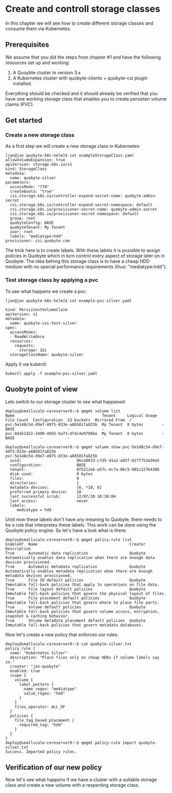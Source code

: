 # Create and controll storage classes

In this chapter we will see how to create different storage classes and consume them via Kubernetes.

## Prerequisites

We assume that you did the steps from chapter #1 and have the following resources set up and working:

1. A Quoybte cluster in version 3.x 
2. A Kubernetes cluster with quobyte-clients + quobyte-csi plugin installed.

Everything should be checked and it should already be verified that you have one working storage class
that enables you to create persisten volume claims (PVC).

## Get started


### Create a new storage class
As a first step we will create a new storage class in Kubernetes:

```
[jan@jan quobyte-k8s-helm]$ cat exampleStorageClass.yaml 
allowVolumeExpansion: true
apiVersion: storage.k8s.io/v1
kind: StorageClass
metadata:
  name: quobyte-silver
parameters:
  accessMode: "770"
  createQuota: "true"
  csi.storage.k8s.io/controller-expand-secret-name: quobyte-admin-secret
  csi.storage.k8s.io/controller-expand-secret-namespace: default
  csi.storage.k8s.io/provisioner-secret-name: quobyte-admin-secret
  csi.storage.k8s.io/provisioner-secret-namespace: default
  group: root
  quobyteConfig: BASE
  quobyteTenant: My Tenant
  user: root
  labels: "mediatype:hdd"
provisioner: csi.quobyte.com
```

The trick here is to create labels. With these labels it is possible to assign policies in Quobyte which in turn control every 
aspect of storage later on in Quobyte.
The idea behing this storage class is to have a cheap HDD medium with no special performance requirements (thus: "mediatype:hdd").

### Test storage class by applying a pvc

To see what happens we create a pvc:

```
[jan@jan quobyte-k8s-helm]$ cat example-pvc-silver.yaml 

kind: PersistentVolumeClaim
apiVersion: v1
metadata:
  name: quobyte-csi-test-silver
spec:
  accessModes:
  - ReadWriteOnce
  resources:
    requests:
      storage: 1Gi
  storageClassName: quobyte-silver
```
Apply it via kubectl:

```
kubectl apply -f example-pvc-silver.yaml
```

## Quobyte point of view

Lets switch to our storage cluster to see what happened:

```
deploy@smallscale-coreserver0:~$ qmgmt volume list
Name                                      Tenant     Logical Usage  File Count  Configuration  S3 buckets  Mirrored From  /     
pvc-5e148c54-d9e7-4975-833e-a88501fa825b  My Tenant  0 bytes        -           BASE           -           -              -     
pvc-8da51d22-2400-49d3-ba73-dfdc4e97b8be  My Tenant  0 bytes        -           BASE           -           -              -

deploy@smallscale-coreserver0:~$ qmgmt volume show pvc-5e148c54-d9e7-4975-833e-a88501fa825b
pvc-5e148c54-d9e7-4975-833e-a88501fa825b
  uuid:                        06ce8833-c7d5-41a2-a85f-827f753a50a5
  configuration:               BASE
  tenant:                      8f5212eb-a57c-4c7a-86c5-901c127b4386
  disk used:                   0 bytes
  files:                       0
  directories:                 1
  metadata devices:            [6, *10, 8]
  preferred primary device:    10
  last successful scrub:       12/07/20 10:30:04
  last access:                 never
  labels:
     mediatype = hdd

```

Until now these labels don't have any meaning to Quobyte, there needs to be a rule that interpretes these labels. This work can be done using the Quobyte policy engine.
So let's have a look what is there:

```
deploy@smallscale-coreserver0:~$ qmgmt policy-rule list
Enabled?  Name                                        Creator  Description                                                            
True      Automatic data replication                  Quobyte  Automatically enables data replication when there are enough data devices provisioned. 
True      Automatic metadata replication              Quobyte  Automatically enables metadata replication when there are enough metadata devices provisioned. 
True      File IO default policies                    Quobyte  Immutable fall-back policies that apply to operations on file data.    
True      File layout default policies                Quobyte  Immutable fall-back policies that govern the physical layout of files. 
True      File placement default policies             Quobyte  Immutable fall-back policies that govern where to place file parts.    
True      Volume default policies                     Quobyte  Immutable fall-back policies that govern volume access, encryption, snapshot & caching behavior. 
True      Volume metadata placement default policies  Quobyte  Immutable fall-back policies that govern metadata databases.
```

Now let's create a new policy that enforces our rules:

```
deploy@smallscale-coreserver0:~$ cat quobyte-silver.txt 
policy_rule {
  name: "Kubernetes Silver"
  description: "Place files only on cheap HDDs if volume labels say so."
  creator: "jan-quobyte"
  enabled: true
  scope {
    volume {
      label_pattern {
        name_regex: "mediatype"
        value_regex: "hdd"
      }
    }
    files_operator: ALL_OF
  }
  policies {
    file_tag_based_placement {
      required_tag: "hdd"
    }
  }
}
deploy@smallscale-coreserver0:~$ qmgmt policy-rule import quobyte-silver.txt 
Success. Imported policy rules.

```

## Verification of our new policy

Now let's see what happens if we have a cluster with a suitable storage class and create a new volume with a respecting storage class. 


 


